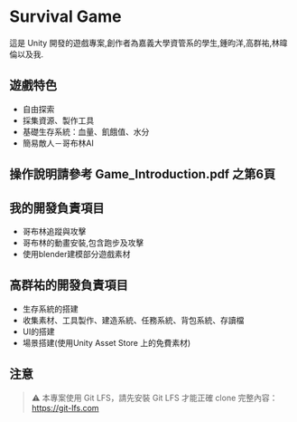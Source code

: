 # Survival Game

這是 Unity 開發的遊戲專案,創作者為嘉義大學資管系的學生,鍾昀洋,高群祐,林暐倫以及我.

## 遊戲特色

- 自由探索
- 採集資源、製作工具
- 基礎生存系統：血量、飢餓值、水分
- 簡易敵人－哥布林AI

## 操作說明請參考 Game_Introduction.pdf 之第6頁

## 我的開發負責項目

- 哥布林追蹤與攻擊
- 哥布林的動畫安裝,包含跑步及攻擊
- 使用blender建模部分遊戲素材 

## 高群祐的開發負責項目

- 生存系統的搭建
- 收集素材、工具製作、建造系統、任務系統、背包系統、存讀檔
- UI的搭建
- 場景搭建(使用Unity Asset Store 上的免費素材)

## 注意

> ⚠️ 本專案使用 Git LFS，請先安裝 Git LFS 才能正確 clone 完整內容：
> https://git-lfs.com
